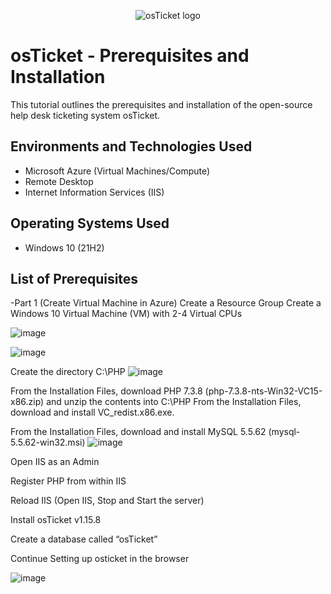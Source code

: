 
<p align="center">
<img src="https://i.imgur.com/Clzj7Xs.png" alt="osTicket logo"/>
</p>

<h1>osTicket - Prerequisites and Installation</h1>
This tutorial outlines the prerequisites and installation of the open-source help desk ticketing system osTicket.<br />



<h2>Environments and Technologies Used</h2>

- Microsoft Azure (Virtual Machines/Compute)
- Remote Desktop
- Internet Information Services (IIS)

<h2>Operating Systems Used </h2>

- Windows 10</b> (21H2)

<h2>List of Prerequisites</h2>

-Part 1 (Create Virtual Machine in Azure)
Create a Resource Group
Create a Windows 10 Virtual Machine (VM) with 2-4 Virtual CPUs


![image](https://github.com/laurenlandrycc/osTicket---Prerequisites-and-Installation/assets/174533836/97c2983b-df6b-4686-b6d8-fb4aa21f11e0)

![image](https://github.com/user-attachments/assets/62f1c414-76f7-46a7-b505-c85332e99f6d)

Create the directory C:\PHP
![image](https://github.com/user-attachments/assets/659982dc-b0ee-45a3-a429-669a991d572f)


From the Installation Files, download PHP 7.3.8 (php-7.3.8-nts-Win32-VC15-x86.zip) and unzip the contents into C:\PHP
From the Installation Files, download and install VC_redist.x86.exe.

From the Installation Files, download and install MySQL 5.5.62 (mysql-5.5.62-win32.msi)
![image](https://github.com/user-attachments/assets/77fe779d-52c8-41c9-b76d-122fc992b2fc)


Open IIS as an Admin

Register PHP from within IIS

Reload IIS (Open IIS, Stop and Start the server)

Install osTicket v1.15.8

Create a database called “osTicket”

Continue Setting up osticket in the browser






![image](https://github.com/laurenlandrycc/osTicket---Prerequisites-and-Installation/assets/174533836/504e854f-1ab5-46b9-b6d4-8f4692f09984)







